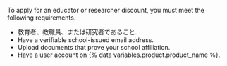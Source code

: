 To apply for an educator or researcher discount, you must meet the following requirements.

- 教育者、教職員、または研究者であること.
- Have a verifiable school-issued email address.
- Upload documents that prove your school affiliation.
- Have a user account on {% data variables.product.product_name %}.
